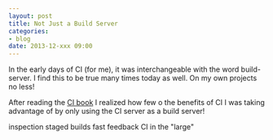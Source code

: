 ```yaml
---
layout: post
title: Not Just a Build Server
categories:
- blog
date: 2013-12-xxx 09:00
---
```


In the early days of CI (for me), it was interchangeable with the word build-server.  I find this to be true many times today as well.  On my own projects no less!

After reading the [CI book](http://www.amazon.com/gp/product/0321336380/ref=as_li_ss_tl?ie=UTF8&camp=1789&creative=390957&creativeASIN=0321336380&linkCode=as2&tag=sansblo0d-20) I realized how few o the benefits of CI I was taking advantage of by only using the CI server as a build server!

inspection
staged builds
fast feedback
CI in the "large"

